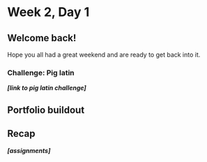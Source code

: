 # Week 2, Day 1

## Welcome back!

Hope you all had a great weekend and are ready to get back into it.



### Challenge: Pig latin

***[link to pig latin challenge]***






## Portfolio buildout
















## Recap

***[assignments]***